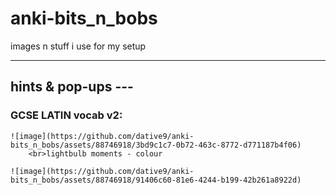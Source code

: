# anki-bits_n_bobs
images n stuff i use for my setup
<hr>

## hints & pop-ups ---

  ### GCSE LATIN vocab v2:
    ![image](https://github.com/dative9/anki-bits_n_bobs/assets/88746918/3bd9c1c7-0b72-463c-8772-d771187b4f06)
        <br>lightbulb moments - colour 

    ![image](https://github.com/dative9/anki-bits_n_bobs/assets/88746918/91406c60-81e6-4244-b199-42b261a8922d)

